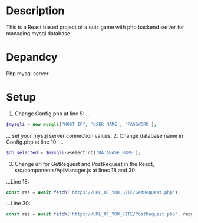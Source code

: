 # Description
This is a React based project of a quiz game with php backend server for managing mysql database.

# Depandcy
Php
mysql server

# Setup
1. Change Config.php at line 5:
... 
```php 
$mysqli = new mysqli("HOST_IP", 'USER_NAME', 'PASSWORD');
```
... set your mysql server connection values.
2. Change database name in Config.php at line 10:
...
```php 
$db_selected = $mysqli->select_db('DATABASE_NAME');
```
3. Change url for GetRequest and PostRequest in the React, src/components/ApiManager.js at lines 18 and 30:

...Line 18: 
```javascript 
const res = await fetch('https://URL_OF_YOU_SITE/GetRequest.php');
```
...Line 30: 
```javascript 
const res = await fetch('https://URL_OF_YOU_SITE/PostRequest.php', requestOptions);
```